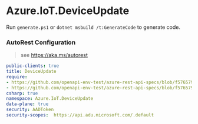 # Azure.IoT.DeviceUpdate

Run `generate.ps1` or `dotnet msbuild /t:GenerateCode` to generate code.

### AutoRest Configuration
> see https://aka.ms/autorest

``` yaml
public-clients: true
title: DeviceUpdate
require:
- https://github.com/openapi-env-test/azure-rest-api-specs/blob/f5765799288afb49f0ea1580dd9781c8356a49a0/specification/deviceupdate/data-plane/readme.md
- https://github.com/openapi-env-test/azure-rest-api-specs/blob/f5765799288afb49f0ea1580dd9781c8356a49a0/specification/deviceupdate/data-plane/readme.csharp.md
csharp: true
namespace: Azure.IoT.DeviceUpdate
data-plane: true
security: AADToken
security-scopes:  https://api.adu.microsoft.com/.default
```
